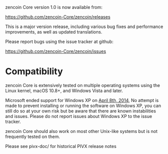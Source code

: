 zencoin Core version 1.0 is now available from:

  <https://github.com/zencoin-Core/zencoin/releases>

This is a major version release, including various bug fixes and
performance improvements, as well as updated translations.

Please report bugs using the issue tracker at github:

  <https://github.com/zencoin-Core/zencoin/issues>

Compatibility
==============

zencoin Core is extensively tested on multiple operating systems using
the Linux kernel, macOS 10.8+, and Windows Vista and later.

Microsoft ended support for Windows XP on [April 8th, 2014](https://www.microsoft.com/en-us/WindowsForBusiness/end-of-xp-support),
No attempt is made to prevent installing or running the software on Windows XP, you
can still do so at your own risk but be aware that there are known instabilities and issues.
Please do not report issues about Windows XP to the issue tracker.

zencoin Core should also work on most other Unix-like systems but is not
frequently tested on them.


Please see pivx-doc/ for historical PIVX release notes
